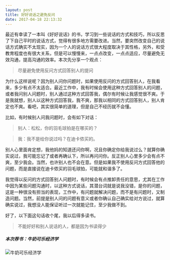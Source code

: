 ```yaml
---
layout: post
title: 好好说话之避免反问
date: 2017-04-18 22:13:32
---
```


最近有幸读了一本叫《好好说话》的书，学习到一些说话的方式和技巧，所以反思了下自己平时的说话方式，觉得有很多地方需要改进。当然，要突然改变自己的说话方式确实不太现实，因为一个人的说话方式很大程度取决于其性格，另外，和受教育程度也有很大关系，但是可以慢慢来，一点点改变，一点点适应，尽量避免无效沟通，提高沟通的效率。本次先分享一个观点：

> 尽量避免使用反问方式回答别人的提问

为什么这样说呢？因为别人问你问题时，如果使用反问的方式回答别人，在我看来，多少有点不太适合。最近工作中，我有时候会使用这种方式回答别人的问题，或者我问别人问题时，别人通过这种方式回答我，偶尔有时候让我感觉很不爽。于是我就想，别人以这种方式回答我，我不爽，那我以相同的方式回答别人，别人肯定也不爽。看吧，其实很简单的道理，但是自己不经历就不会懂。

比如，有时候别人问我问题时，会有如下对话：

> 别人：松松，你的羽毛球拍是在哪买的？

> 我：我不是给你说过吗？在迪卡侬买的。

别人心里面肯定想，我他妈的知道还问你啊，况且你确定你给我说过么？就算你确实说过，我可能忘记了或者再确认下，所以再问问你。反正别人心里多少会有点不爽，至少我会。当然，也许别人也不会在意。但是如果我不使用反问方式回答他的问题，而是直接说在迪卡侬买的羽毛球拍，可能就和谐多了。

我觉得以反问的方式回答别人问题时，有时候会有点推卸责任的意思，尤其在工作中因为某些问题沟通时，以这种方式说话，其潜台词就是说我没错，是你的问题，这是一种很没有担当的表现，工作中，有问题就解决问题，而不是有问题时，又制造问题。当然，前提是别人问的问题有意义或者你确认自己确实给对方说过，就算确实说过，我想没人能保证听过一次就能记住，至少我做不到。

好了，以下面这句话收个尾，我以后得多读书。

> 不能好好和别人说话的人，都是因为书读得少


##### 本次荐书：牛奶可乐经济学

![牛奶可乐经济学](https://img13.360buyimg.com/n1/s200x200_jfs/t2620/230/2256902832/358056/33387fb5/575d3401N52d22e61.jpg)


